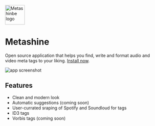 <img src='https://github.com/StarLederer/metashine/raw/main/buildResources/icon.png' alt='Metashinbe logo' height='64'/>

# Metashine
Open source application that helps you find, write and format audio and video meta tags to your liking. [Install now](https://github.com/StarLederer/metashine/releases).

![app screenshot](https://i.imgur.com/bQjdMud.png)

## Features
- Clean and modern look
- Automatic suggestions (coming soon)
- User-currated sraping of Spotify and Soundloud for tags
- ID3 tags
- Vorbis tags (coming soon)
